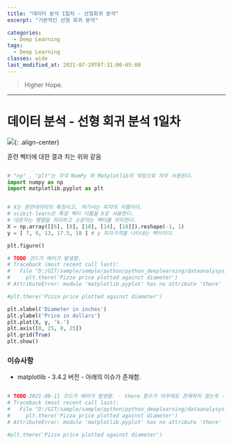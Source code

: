 ```yaml
---
title: "데이터 분석 1일차 - 선형회귀 분석"
excerpt: "기본적인 선형 회귀 분석"

categories:
  - Deep Learning
tags:
  - Deep Learning
classes: wide
last_modified_at: 2021-07-29T07:31:00-05:00
---
```


> Higher Hope. 

***

# 데이터 분석 - 선형 회귀 분석 1일차 


![](https://keepinmindsh.github.io/lines/assets/img/dataanalysys_20210811.png){: .align-center} 

훈련 벡터에 대한 결과 치는 위와 같음 

```python

# "np" , "plt"는 각각 NumPy 와 Matplotlib의 약칭으로 자주 사용된다.
import numpy as np
import matplotlib.pyplot as plt


# X는 훈련데이터의 특징이고, 여기서는 피자의 지름이다.
# scikit-learn은 특징 벡터 이름을 X로 사용한다.
# 대문자는 행렬을 의미하고 소문자는 벡터를 의미한다.
X = np.array([[6], [8], [10], [14], [18]]).reshape(-1, 1)
y = [ 7, 9, 13, 17.5, 18 ] # y 피자가격을 나타내는 벡터이다.

plt.figure()

# TODO 코드가 에러가 발생함.
# Traceback (most recent call last):
#   File "D:/GIT/sample/sample/python/python_deeplearning/dataanalysys_20210811.py", line 13, in <module>
#     plt.there('Pizza price plotted against diameter')
# AttributeError: module 'matplotlib.pyplot' has no attribute 'there'

#plt.there('Pizza price plotted against diameter')

plt.xlabel('Diameter in inches')
plt.ylabel('Price in dollars')
plt.plot(X, y, 'k.')
plt.axis([0, 25, 0, 25])
plt.grid(True)
plt.show()

```

### 이슈사항

- matplotlib - 3.4.2 버전 - 아래의 이슈가 존재함. 

```python

# TODO 2021-08-11 코드가 에러가 발생함. - there 함수가 아무래도 존재하지 않는듯 - import matplotlib.pyplot as plt 버전 확인 필요
# Traceback (most recent call last):
#   File "D:/GIT/sample/sample/python/python_deeplearning/dataanalysys_20210811.py", line 13, in <module>
#     plt.there('Pizza price plotted against diameter')
# AttributeError: module 'matplotlib.pyplot' has no attribute 'there'

#plt.there('Pizza price plotted against diameter')

```

